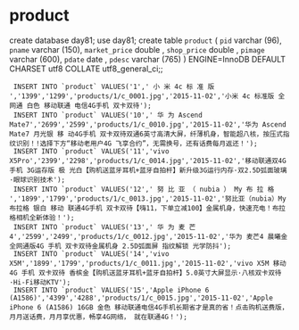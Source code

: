 # product

  create database day81; 
	use day81; 
	create table `product`
	 ( `pid` varchar (96), `pname` varchar (150), `market_price` double ,
	  `shop_price` double , `pimage` varchar (600), `pdate` date , `pdesc` varchar (765) )
	 ENGINE=InnoDB DEFAULT CHARSET utf8 COLLATE utf8_general_ci;;

	 INSERT INTO `product` VALUES('1',' 小 米 4c 标 准 版 ','1399','1299','products/1/c_0001.jpg','2015-11-02','小米 4c 标准版 全网通 白色 移动联通 电信4G手机 双卡双待'); 
	 INSERT INTO `product` VALUES('10',' 华 为 Ascend Mate7','2699','2599','products/1/c_0010.jpg','2015-11-02','华为 Ascend Mate7 月光银 移 动4G手机 双卡双待双通6英寸高清大屏，纤薄机身，智能超八核，按压式指纹识别！!选择下方“移动老用户4G 飞享合约”，无需换号，还有话费每月返还！'); 
	 INSERT INTO `product` VALUES('11','vivo X5Pro','2399','2298','products/1/c_0014.jpg','2015-11-02','移动联通双4G手机 3G运存版 极 光白【购机送蓝牙耳机+蓝牙自拍杆】新升级3G运行内存·双2.5D弧面玻璃·眼球识别技术');
	 INSERT INTO `product` VALUES('12',' 努 比 亚 （ nubia ） My 布 拉 格 ','1899','1799','products/1/c_0013.jpg','2015-11-02','努比亚（nubia）My 布拉格 银白 移动 联通4G手机 双卡双待【嗨11，下单立减100】金属机身，快速充电！布拉格相机全新体验！'); 
	 INSERT INTO `product` VALUES('13',' 华 为 麦 芒 4','2599','2499','products/1/c_0012.jpg','2015-11-02','华为 麦芒4 晨曦金 全网通版4G 手机 双卡双待金属机身 2.5D弧面屏 指纹解锁 光学防抖');
	 INSERT INTO `product` VALUES('14','vivo X5M','1899','1799','products/1/c_0011.jpg','2015-11-02','vivo X5M 移动 4G 手机 双卡双待 香槟金【购机送蓝牙耳机+蓝牙自拍杆】5.0英寸大屏显示·八核双卡双待·Hi-Fi移动KTV'); 
	 INSERT INTO `product` VALUES('15','Apple iPhone 6 (A1586)','4399','4288','products/1/c_0015.jpg','2015-11-02','Apple iPhone 6 (A1586) 16GB 金色 移动联通电信4G手机长期省才是真的省！点击购机送费版，月月送话费，月月享优惠，畅享4G网络， 就在联通4G！');


  
